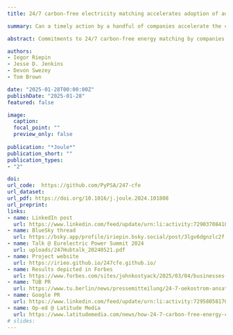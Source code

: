 ```yaml
---
title: 24/7 carbon-free electricity matching accelerates adoption of advanced clean energy technologies

summary: Can a timely action by a handful of companies accelerate the clean energy transition for everyone?

abstract: Commitments to 24/7 carbon-free energy matching by companies and governments create an early market for technologies that can bridge the gaps between wind and solar generation. We argue that the commitment by a small number of companies to round-the-clock matching can spur substantial learning in these advanced technologies. We demonstrate these benefits for two technologies (long-duration energy storage and clean firm generation). The reduced costs from learning make 24/7 matching more attractive for other actors, leading to a virtuous circle that accelerates the time when the technologies become cost-competitive in the rest of the electricity market. These indirect effects unlock greenhouse gas savings far beyond the direct emission reductions from initial investments, illustrating how proactive contributions from the private sector can complement governmental support for advanced energy technologies, reduce pressure on tight fiscal budgets, and accelerate decarbonization of electricity systems.

authors:
- Iegor Riepin
- Jesse D. Jenkins
- Devon Swezey
- Tom Brown

date: "2025-01-28T00:00:00Z"
publishDate: "2025-01-28"
featured: false

image:
  caption:
  focal_point: ""
  preview_only: false
  
publication: "*Joule*"
publication_short: ""
publication_types:
- "2"

doi:
url_code:  https://github.com/PyPSA/247-cfe
url_dataset: 
url_pdf: https://doi.org/10.1016/j.joule.2024.101808
url_preprint: 
links:
- name: LinkedIn post
  url: https://www.linkedin.com/feed/update/urn:li:activity:7290370841802932226/
- name: BlueSky thread
  url: https://bsky.app/profile/iriepin.bsky.social/post/3lgv6dgnzlc2f
- name: Talk @ Eurelectric Power Summit 2024
  url: uploads/247Hubtalk_20240521.pdf
- name: Project website
  url: https://irieo.github.io/247cfe.github.io/
- name: Results depicted in Forbes
  url: https://www.forbes.com/sites/johnkostyack/2025/03/04/businesses-and-investors-must-confront-new-federal-climate-edicts/
- name: TUB PR
  url: https://www.tu.berlin/news/pressemitteilung/24-7-oekostrom-ansatz-treibt-innovationen-an
- name: Google PR
  url: https://www.linkedin.com/feed/update/urn:li:activity:7295805817042141185/
- name: Op-ed @ Latitude Media
  url: https://www.latitudemedia.com/news/how-24-7-carbon-free-energy-can-catalyze-clean-energy-innovation/
# slides:
---
```


